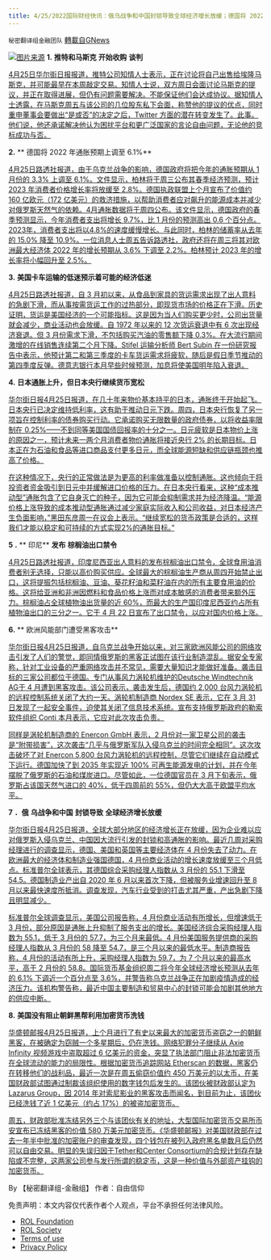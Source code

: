 ```yaml
---
title: 4/25/2022国际财经快讯：俄乌战争和中国封锁导致全球经济增长放缓；德国将 2022 年通胀预期上调至 6.1%；日本通胀上升，但日本央行继续货币宽松
---
```

`秘密翻译组金融团队` [轉載自GNews](https://gnews.org/zh-hans/2412108/)

![](https://assets.gnews.org/wp-content/uploads/2022/04/图片1-166.png)[图片来源](https://www.wsj.com)
**1.** **推特和马斯克** **开始收购** **谈判**

[4月25日华尔街日报报道，推特公司知情人士表示，正在讨论将自己出售给埃隆马斯克，并可能最早在本周敲定交易。知情人士说，双方周日会面讨论马斯克的提议，并正在取得进展，但仍有问题需要解决。不能保证他们会达成协议。据知情人士透露，在马斯克周五与该公司的几位股东私下会面，称赞他的提议的优点，同时重申董事会要做出“是或否”的决定之后，Twitter 方面的潜在转变发生了。此事。他们说，他还承诺解决他认为困扰平台和更广泛国家的言论自由问题，无论他的竞标成功与否。](https://www.wsj.com/articles/twitter-re-examines-elon-musks-bid-may-be-more-receptive-to-a-deal-11650822932?mod=business_lead_pos1)

**2.** ** 德国将 2022 年通胀预期上调至 6.1%**

[4月25日路透社报道，由于乌克兰战争的影响，德国政府将把今年的通胀预期从 1 月份的 3.3% 上调至 6.1%。文件显示，柏林将于周三公布其春季经济预测，预计 2023 年消费者价格增长率将放缓至 2.8%。德国执政联盟上个月宣布了价值约 160 亿欧元（172 亿美元）的救济措施，以帮助消费者应对飙升的能源成本并减少对俄罗斯天然气的依赖。4月通胀数据将于周四公布。该文件显示，德国政府的春季预测显示，今年消费者支出将增长 9.7%，比 1 月份的预测高出 0.6 个百分点。2023年，消费者支出将以4.8%的速度缓慢增长。与此同时，柏林的储蓄率从去年的 15.0% 降至 10.9%。一位消息人士周五告诉路透社，政府还将在周三将其对欧洲最大经济体 2022 年的增长预期从 3.6% 下调至 2.2%。柏林预计 2023 年的增长率将小幅回升至 2.5%。](https://www.reuters.com/world/europe/exclusive-german-government-hike-2022-inflation-forecast-61-document-2022-04-25/)

**3.** **美国卡车运输的低迷预示着可能的经济低迷**

[4月25日路透社报道，自 3 月初以来，从食品到家具的货运需求出现了出人意料的急剧下滑，而从事按需货运工作的过热部分，即现货市场的价格正在下滑。历史证明，货运是美国经济的一个可能指标。这是因为当人们购买更少时，公司出货量就会减少，商业活动也会放缓。自 1972 年以来的 12 次货运衰退中有 6 次出现经济衰退。但 3 月份需求下滑，不包括购买汽油的零售额下降 0.3%。在大流行期间激增的在线销售连续第二个月下降。Stifel 运输分析师 Bert Subin 在一份研究报告中表示，他预计第二和第三季度的卡车货运需求将疲软，随后是假日季节推动的第四季度反弹。德意志银行本月早些时候预测，加息将使美国明年陷入衰退。](https://www.reuters.com/business/us-trucking-downturn-foreshadows-possible-economic-gloom-2022-04-25/)

**4.** **日本通胀上升，但日本央行继续货币宽松**

[华尔街日报4月25日报道，在几十年来物价基本持平的日本，通胀终于开始起飞。日本央行已决定维持低利率，这有助于推动日元下跌。周四，日本央行恢复了另一项旨在控制利率的债券购买行动。它承诺购买无限数量的政府债券，以将收益率限制在 0.25%——不到同等美国国债回报率的十分之一。日元疲软是日本物价上涨的原因之一，预计未来一两个月消费者物价通胀将接近央行 2% 的长期目标。日本正在为石油和食品等进口商品支付更多日元，而全球能源短缺和供应链瓶颈也推高了价格。](https://www.wsj.com/articles/inflation-in-japan-is-finally-rising-but-the-boj-will-take-it-easy-with-monetary-policy-11650538507)

[在这种情况下，央行的正常做法是为更高的利率做准备以控制通胀。这也倾向于将投资者资金吸引到日元中并缓解进口价格的压力。在日本央行看来，这种“成本推动型”通胀包含了它自身灭亡的种子，因为它可能会抑制需求并为经济降温。“能源价格上涨导致的成本推动型通胀通过减少家庭实际收入和公司收益，对日本经济产生负面影响，”黑田东彦周一在议会上表示。“继续宽松的货币政策是合适的，这样我们才能以稳定和可持续的方式实现2%的通胀目标。”](https://www.wsj.com/articles/inflation-in-japan-is-finally-rising-but-the-boj-will-take-it-easy-with-monetary-policy-11650538507)

**5** **.** ** 印尼** **发布** **棕榈油出口禁令**

[4月25日路透社报道，印度尼西亚出人意料的发布棕榈油出口禁令，全球食用油消费者别无选择，只能以高价购买供应。全球最大的棕榈油生产商从周四开始禁止出口，这将提振包括棕榈油、豆油、葵花籽油和菜籽油在内的所有主要食用油的价格。这将给亚洲和非洲因燃料和食品价格上涨而对成本敏感的消费者带来额外压力。棕榈油占全球植物油出货量的近 60%，而最大的生产国印度尼西亚约占所有植物油出口的三分之一。它于 4 月 22 日宣布了出口禁令，以应对国内价格上涨。](https://www.reuters.com/business/indonesias-palm-oil-export-ban-leaves-global-buyers-with-no-plan-b-2022-04-25/)

**6.** ** 欧洲风能部门遭受黑客攻击**

[华尔街日报4月25日报道，自乌克兰战争开始以来，对三家欧洲风能公司的网络攻击引发了人们的警觉，即同情俄罗斯的黑客正试图在该行业制造混乱。据安全专家称，针对工业设备的严重网络攻击并不常见，需要大量知识才能做好准备。袭击目标的三家公司都位于德国。专门从事风力涡轮机维护的Deutsche Windtechnik AG于 4 月遭到黑客攻击。该公司表示，袭击发生后，德国约 2,000 台风力涡轮机的远程控制系统关闭了大约一天。涡轮机制造商 Nordex SE 表示，它在 3 月 31 日发现了一起安全事件，迫使其关闭了信息技术系统。宣布支持俄罗斯政府的勒索软件组织 Conti 本月表示，它应对此次攻击负责。](https://www.wsj.com/articles/european-wind-energy-sector-hit-in-wave-of-hacks-11650879000?mod=business_lead_pos6)

[同样是涡轮机制造商的 Enercon GmbH 表示，2 月份对一家卫星公司的袭击是“附带损害”，这次袭击“几乎与俄罗斯军队入侵乌克兰的时间完全相同”。这次攻击破坏了对 Enercon 5,800 台风力涡轮机的远程控制，尽管它们继续在自动模式下运行。德国加快了到 2035 年实现近 100% 可再生能源发电的计划，并在今年摆脱了俄罗斯的石油和煤炭进口。尽管如此，一位德国官员在 3 月下旬表示，俄罗斯占该国天然气进口的 40%，低于四周前的 55%，但仍大大高于欧盟平均水平。](https://www.wsj.com/articles/european-wind-energy-sector-hit-in-wave-of-hacks-11650879000?mod=business_lead_pos6)

**7** **．俄** **乌战争和中国** **封锁导致** **全球经济增长放缓**

[华尔街日报4月25日报道，全球大部分地区的经济增长正在放缓，因为企业难以应对俄罗斯入侵乌克兰、中国因大流行引发的封锁和高通胀的影响。最近几周对采购经理进行的调查显示，德国、美国和英国等主要经济体在 4 月份失去了动力。在欧洲最大的经济体和制造业强国德国，4 月份商业活动的增长速度放缓至三个月低点。标准普尔全球表示，其德国综合采购经理人指数从 3 月份的 55.1 下滑至 54.5。德国制造业产出自 2020 年 6 月以来首次下降，但被服务业增速回升至 8 月以来最快速度所抵消。调查发现，汽车行业受到的打击尤其严重，产出急剧下降且明显减少。](https://www.wsj.com/articles/global-growth-outlook-ebbs-in-face-of-ukraine-war-china-slowdown-11650633870)

[标准普尔全球调查显示，美国公司报告称，4 月份商业活动有所增长，但增速低于 3 月份，部分原因是通胀上升抑制了服务支出的增长。美国经济综合采购经理人指数为 55.1，低于 3 月份的 57.7，为三个月来最低。4 月份美国服务提供商的采购经理人指数从 3 月份的 58 降至 54.7，是三个月以来的最低水平。制造商报告称，4 月份的活动有所上升，采购经理人指数为 59.7，为 7 个月以来的最高水平，高于 2 月份的 58.8。国际货币基金组织周二将今年全球经济增长预测从去年的 6.1% 下调近一个百分点至 3.6%，并警告称乌克兰战争正在加剧疫情造成的经济压力。该机构警告称，最近中国主要制造和贸易中心的封锁可能会加剧其他地方的供应中断。](https://www.wsj.com/articles/global-growth-outlook-ebbs-in-face-of-ukraine-war-china-slowdown-11650633870)

**8.** **美国没有阻止朝鲜黑帮利用加密货币洗钱**

[华盛顿邮报4月25日报道，上个月进行了有史以来最大的加密货币盗窃之一的朝鲜黑客，在被确定为窃贼一个多星期后，仍在洗钱。网络犯罪分子继续从 Axie Infinity 视频游戏中盗取超过 6 亿美元的资金，突显了执法部门阻止非法加密货币在全球流动的能力的局限性。根据加密货币追踪网站 Etherscan 的数据，黑客仍在转移他们的战利品，最近一次是在周五偷窃价值约 450 万美元的以太币，在美国财政部试图通过制裁该组织使用的数字钱包后发生的。该团伙被财政部认定为 Lazarus Group，因 2014 年对索尼影业的黑客攻击而闻名，到目前为止，该团伙已经洗钱了近 1 亿美元（约占 17%）的被盗加密货币。](https://www.washingtonpost.com/technology/2022/04/23/north-korea-hack-crypto-access/)

[周五，财政部批准冻结另外三个与该团伙有关的地址，大型国际加密货币交易所币安宣布已冻结黑客的价值 580 万美元加密货币。《华盛顿邮报》对美国财政部在过去一年半中批准的加密账户的审查发现，四个钱包在被列入政府黑名单数月后仍然可以自由交易。明显的失误归因于Tether和Center Consortium的合规计划存在缺陷或不完整，这两家公司参与发行所谓的稳定币，这是一种价值与外部资产挂钩的加密货币。](https://www.washingtonpost.com/technology/2022/04/23/north-korea-hack-crypto-access/)

By 【秘密翻译组-金融组】
作者：自由信仰

 

免责声明：本文内容仅代表作者个人观点，平台不承担任何法律风险。

- [ROL Foundation](https://rolfoundation.org/)
- [ROL Society](https://rolsociety.org/)
- [Terms of use](https://gnews.org/terms-of-use-3/)
- [Privacy Policy](https://gnews.org/privacy-policy/)
